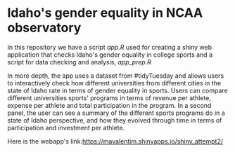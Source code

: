 # Idaho's gender equality in NCAA observatory
In this repository we have a script *app.R* used for creating a shiny web application that checks Idaho's gender equality in college sports and a script for data checking and analysis, *app_prep.R*

In more depth, the app uses a dataset from #tidyTuesday and allows users to interactively check how different universities from different cities in the state of Idaho rate in terms of gender equality in sports. Users can compare different universities sports' programs in terms of revenue per athlete, expense per athlete and total participation in the program. In a second panel, the user can see a summary of the different sports programs do in a state of Idaho perspective, and how they evolved through time in terms of participation and investment per athlete.


Here is the webapp's link:https://mavalentim.shinyapps.io/shiny_attempt2/
